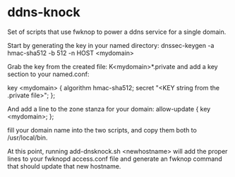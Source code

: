 # ddns-knock
Set of scripts that use fwknop to power a ddns service for a single domain.

Start by generating the key in your named directory:
dnssec-keygen -a hmac-sha512 -b 512 -n HOST \<mydomain\>

Grab the key from the created file: K\<mydomain\>*.private and add a key section to your named.conf:

key \<mydomain\> {
        algorithm hmac-sha512;
        secret "\<KEY string from the .private file\>";
};

And add a line to the zone stanza for your domain:
allow-update { key \<mydomain\>; };

fill your domain name into the two scripts, and copy them both to /usr/local/bin.

At this point, running add-dnsknock.sh \<newhostname\> will add the proper lines to your fwknopd access.conf file
and generate an fwknop command that should update that new hostname.
